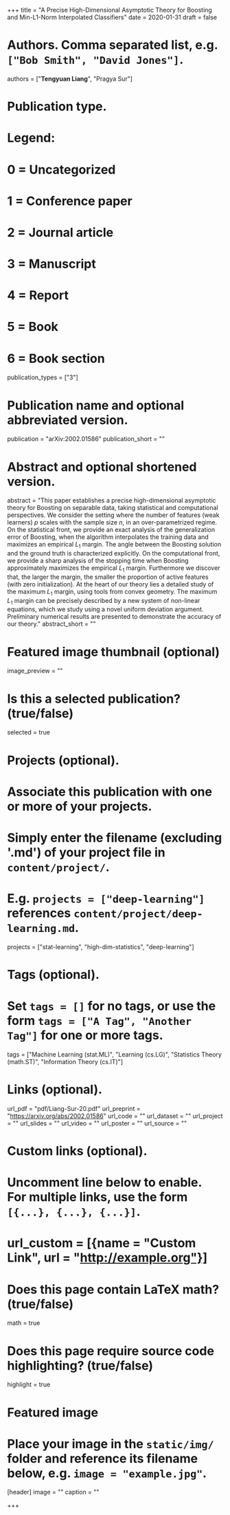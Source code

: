 +++
title = "A Precise High-Dimensional Asymptotic Theory for Boosting and Min-L1-Norm Interpolated Classifiers"
date = 2020-01-31
draft = false

# Authors. Comma separated list, e.g. `["Bob Smith", "David Jones"]`.
authors = ["**Tengyuan Liang**", "Pragya Sur"]

# Publication type.
# Legend:
# 0 = Uncategorized
# 1 = Conference paper
# 2 = Journal article
# 3 = Manuscript
# 4 = Report
# 5 = Book
# 6 = Book section
publication_types = ["3"]

# Publication name and optional abbreviated version.
publication = "arXiv:2002.01586"
publication_short = ""

# Abstract and optional shortened version.
abstract = "This paper establishes a precise high-dimensional asymptotic theory for Boosting on separable data, taking statistical and computational perspectives. We consider the setting where the number of features (weak learners) $p$ scales with the sample size $n$, in an over-parametrized regime. On the statistical front, we provide an exact analysis of the generalization error of Boosting, when the algorithm interpolates the training data and maximizes an empirical $L_1$ margin. The angle between the Boosting solution and the ground truth is characterized explicitly. On the computational front, we provide a sharp analysis of the stopping time when Boosting approximately maximizes the empirical $L_1$ margin. Furthermore we discover that, the larger the margin, the smaller the proportion of active features (with zero initialization). At the heart of our theory lies a detailed study of the maximum $L_1$ margin, using tools from convex geometry. The maximum $L_1$ margin can be precisely described by a new system of non-linear equations, which we study using a novel uniform deviation argument. Preliminary numerical results are presented to demonstrate the accuracy of our theory."
abstract_short = ""

# Featured image thumbnail (optional)
image_preview = ""

# Is this a selected publication? (true/false)
selected = true

# Projects (optional).
#   Associate this publication with one or more of your projects.
#   Simply enter the filename (excluding '.md') of your project file in `content/project/`.
#   E.g. `projects = ["deep-learning"]` references `content/project/deep-learning.md`.
projects = ["stat-learning", "high-dim-statistics", "deep-learning"]

# Tags (optional).
#   Set `tags = []` for no tags, or use the form `tags = ["A Tag", "Another Tag"]` for one or more tags.
tags = ["Machine Learning (stat.ML)", "Learning (cs.LG)", "Statistics Theory (math.ST)", "Information Theory (cs.IT)"]

# Links (optional).
url_pdf = "pdf/Liang-Sur-20.pdf"
url_preprint = "https://arxiv.org/abs/2002.01586"
url_code = ""
url_dataset = ""
url_project = ""
url_slides = ""
url_video = ""
url_poster = ""
url_source = ""

# Custom links (optional).
#   Uncomment line below to enable. For multiple links, use the form `[{...}, {...}, {...}]`.
# url_custom = [{name = "Custom Link", url = "http://example.org"}]

# Does this page contain LaTeX math? (true/false)
math = true

# Does this page require source code highlighting? (true/false)
highlight = true

# Featured image
# Place your image in the `static/img/` folder and reference its filename below, e.g. `image = "example.jpg"`.
[header]
image = ""
caption = ""

+++
